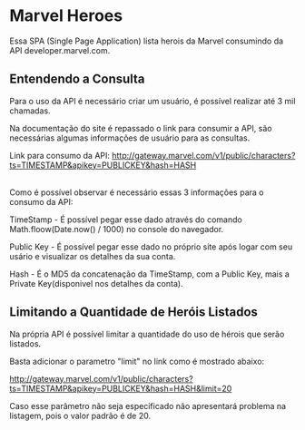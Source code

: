 # Marvel Heroes
<p>
Essa SPA (Single Page Application) lista herois da Marvel consumindo da API developer.marvel.com.
</p>

## Entendendo a Consulta
<p>
Para o uso da API é necessário criar um usuário, é possível realizar até 3 mil chamadas.

Na documentação do site é repassado o link para consumir a API, são necessárias algumas informações de usuário para as consultas.

Link para consumo da API: http://gateway.marvel.com/v1/public/characters?ts=TIMESTAMP&apikey=PUBLICKEY&hash=HASH

</br>
Como é possível observar é necessário essas 3 informações para o consumo da API:

TimeStamp - É possível pegar esse dado através do comando Math.floow(Date.now() / 1000) no console do navegador.

Public Key - É possível pegar esse dado no próprio site após logar com seu usário e visualizar os detalhes da sua conta.

Hash - É o MD5 da concatenação da TimeStamp, com a Public Key, mais a Private Key(disponivel nos detalhes da conta).
</p>

## Limitando a Quantidade de Heróis Listados

<p>
 Na própria API é possível limitar a quantidade do uso de hérois que serão listados.
 
 Basta adicionar o parametro "limit" no link como é mostrado abaixo:
 
 http://gateway.marvel.com/v1/public/characters?ts=TIMESTAMP&apikey=PUBLICKEY&hash=HASH&limit=20
 
 Caso esse parâmetro não seja especificado não apresentará problema na listagem, pois o valor padrão é de 20.
</p>
